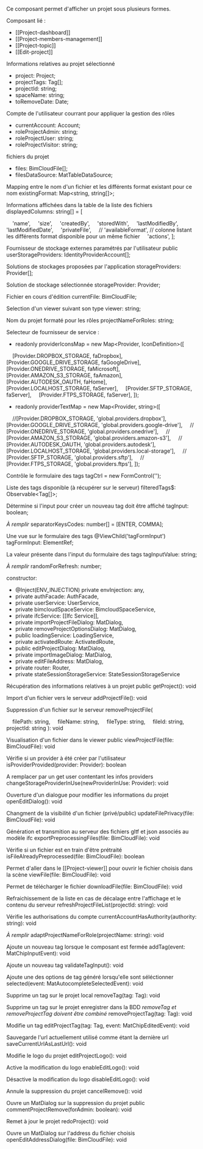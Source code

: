 Ce composant permet d'afficher un projet sous plusieurs formes.

Composant lié :
- [[Project-dashboard]]
- [[Project-members-management]]
- [[Project-topic]]
- [[Edit-project]]



Informations relatives au projet sélectionné
- project: Project;
- projectTags: Tag[];
- projectId: string;
- spaceName: string;
- toRemoveDate: Date;

Compte de l'utilisateur courrant pour appliquer la gestion des rôles
- currentAccount: Account;
- roleProjectAdmin: string;
- roleProjectUser: string;
- roleProjectVisitor: string;

fichiers du projet
- files: BimCloudFile[];
- filesDataSource: MatTableDataSource</BimCloudFile>;

Mapping entre le nom d'un fichier et les différents format existant pour ce nom
existingFormat: Map<string, string[]>;

Informations affichées dans la table de la liste des fichiers
displayedColumns: string[] = [

    'name',
    'size',
    'createdBy',
    'storedWith',
    'lastModifiedBy',
    'lastModifiedDate',
    'privateFile',
    // 'availableFormat', // colonne listant les différents format disponible pour un même fichier
    'actions',
];

Fournisseur de stockage externes paramétrés par l'utilisateur
public userStorageProviders: IdentityProviderAccount[];

Solutions de stockages proposées par l'application
storageProviders: Provider[];

Solution de stockage sélectionnée
storageProvider: Provider;

Fichier en cours d'édition
currentFile: BimCloudFile;

Selection d'un viewer suivant son type
viewer: string;

Nom du projet formaté pour les rôles
projectNameForRoles: string;

Selecteur de fournisseur de service :
- readonly providerIconsMap = new Map<Provider, IconDefinition>([

    [Provider.DROPBOX_STORAGE, faDropbox],
    [Provider.GOOGLE_DRIVE_STORAGE, faGoogleDrive],
    [Provider.ONEDRIVE_STORAGE, faMicrosoft],
    [Provider.AMAZON_S3_STORAGE, faAmazon],
    [Provider.AUTODESK_OAUTH, faHome],
    [Provider.LOCALHOST_STORAGE, faServer],
    [Provider.SFTP_STORAGE, faServer],
    [Provider.FTPS_STORAGE, faServer],
]);
- readonly providerTextMap = new Map<Provider, string>([

    //[Provider.DROPBOX_STORAGE, 'global.providers.dropbox'],
    [Provider.GOOGLE_DRIVE_STORAGE, 'global.providers.google-drive'],
    // [Provider.ONEDRIVE_STORAGE, 'global.providers.onedrive'],
    // [Provider.AMAZON_S3_STORAGE, 'global.providers.amazon-s3'],
    // [Provider.AUTODESK_OAUTH, 'global.providers.autodesk'],
    [Provider.LOCALHOST_STORAGE, 'global.providers.local-storage'],
    // [Provider.SFTP_STORAGE, 'global.providers.sftp'],
    // [Provider.FTPS_STORAGE, 'global.providers.ftps'],
]);

Contrôle le formulaire des tags
tagCtrl = new FormControl('');

Liste des tags disponible (à récupérer sur le serveur)
filteredTags$: Observable<Tag[]>;

Détermine si l'input pour créer un nouveau tag doit être affiché
tagInput: boolean;

*À remplir*
separatorKeysCodes: number[] = [ENTER, COMMA];

Une vue sur le formulaire des tags
@ViewChild('tagFormInput') tagFormInput: ElementRef</HTMLInputElement>;

La valeur présente dans l'input du formulaire des tags
tagInputValue: string;

*À remplir*
randomForRefresh: number;


constructor:
- @Inject(ENV_INJECTION) private envInjection: any,
- private authFacade: AuthFacade,
- private userService: UserService,
- private bimcloudSpaceService: BimcloudSpaceService,
- private ifcService: [[Ifc Service]],
- private importProjectFileDialog: MatDialog,
- private removeProjectOptionsDialog: MatDialog,
- public loadingService: LoadingService,
- private activatedRoute: ActivatedRoute,
- public editProjectDialog: MatDialog,
- private importImageDialog: MatDialog,
- private editFileAddress: MatDialog,
- private router: Router,
- private stateSessionStorageService: StateSessionStorageService


Récupération des informations relatives à un projet
public getProject(): void

Import d'un fichier vers le serveur
addProjectFile(): void

Suppression d'un fichier sur le serveur
removeProjectFile(

    filePath: string,
    fileName: string,
    fileType: string,
    fileId: string,
    projectId: string
): void

Visualisation d'un fichier dans le viewer
public viewProjectFile(file: BimCloudFile): void

Vérifie si un provider à été créer par l'utilisateur
isProviderProvided(provider: Provider): boolean

A remplacer par un get user contentant les infos providers
changeStorageProviderInUse(newProviderInUse: Provider): void

Ouverture d'un dialogue pour modifier les informations du projet
openEditDialog(): void

Changment de la visibilité d'un fichier (privé/public)
updateFilePrivacy(file: BimCloudFile): void

Génération et transmition au serveur des fichiers gltf et json associés au modèle ifc
exportPreprocessingFiles(file: BimCloudFile): void

Vérifie si un fichier est en train d'être prétraité
isFileAlreadyPreprocessed(file: BimCloudFile): boolean

Permet d'aller dans le [[Project-viewer]] pour ouvrir le fichier choisis dans la scène
viewFile(file: BimCloudFile): void

Permet de télécharger le fichier
downloadFile(file: BimCloudFile): void

Refraichissement de la liste en cas de décalage entre l'affichage et le contenu du serveur
refreshProjectFileList(projectId: string): void

Vérifie les authorisations du compte
currentAccountHasAuthority(authority: string): void

*À remplir*
adaptProjectNameForRole(projectName: string): void

Ajoute un nouveau tag lorsque le composant est fermée
addTag(event: MatChipInputEvent): void

Ajoute un nouveau tag
validateTagInput(): void

Ajoute une des options de tag généré lorsqu'elle sont séléctionner
selected(event: MatAutocompleteSelectedEvent): void

Supprime un tag sur le projet local
removeTag(tag: Tag): void

Supprime un tag sur le projet enregistrer dans la BDD
*removeTag et removeProjectTag doivent être combiné*
removeProjectTag(tag: Tag): void

Modifie un tag
editProjectTag(tag: Tag, event: MatChipEditedEvent): void

Sauvegarde l'url actuellement utilisé comme étant la dernière url
saveCurrentUrlAsLastUrl(): void

Modifie le logo du projet
editProjectLogo(): void

Active la modification du logo
enableEditLogo(): void

Désactive la modification du logo
disableEditLogo(): void

Annule la suppression du projet
cancelRemove(): void

Ouvre un MatDialog sur la suppression du projet
public commentProjectRemove(forAdmin: boolean): void

Remet à jour le projet
redoProject(): void

Ouvre un MatDialog sur l'address du fichier choisis
openEditAddressDialog(file: BimCloudFile): void